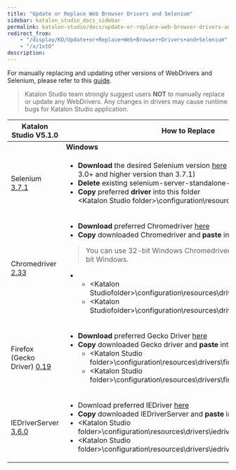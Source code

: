 ```yaml
---
title: "Update or Replace Web Browser Drivers and Selenium" 
sidebar: katalon_studio_docs_sidebar
permalink: katalon-studio/docs/update-or-replace-web-browser-drivers-and-selenium.html 
redirect_from:
    - "/display/KD/Update+or+Replace+Web+Browser+Drivers+and+Selenium"
    - "/x/1xtO"
description: 
---
```

For manually replacing and updating other versions of WebDrivers and Selenium, please refer to this [guide](/x/1xtO). 

> Katalon Studio team strongly suggest users **NOT** to manually replace or update any WebDrivers. Any changes in drivers may cause runtime bugs for Katalon Studio application.

<table><thead><tr><th>Katalon Studio V5.1.0</th><th>How to Replace&nbsp;</th></tr></thead><tbody><tr><td>&nbsp;</td><td><strong>Windows</strong></td><td><strong>MAC OSX</strong></td></tr><tr><td>Selenium <a class="external-link" href="https://raw.githubusercontent.com/SeleniumHQ/selenium/master/java/CHANGELOG" rel="nofollow">3.7.1</a></td><td><ul><li><strong>Download </strong>the desired Selenium version <a class="external-link" href="http://selenium-release.storage.googleapis.com/index.html" rel="nofollow">here</a> (Select <strong>only</strong> Selenium 3.0+ and higher version than 3.7.1)</li><li><strong>Delete</strong> existing selenium-server-standalone-3.x.jar<br></li><li><strong>Copy</strong> preferred <strong>driver</strong> into this folder<br>&lt;Katalon Studio folder&gt;\configuration\resources\lib</li></ul></td><td><p>&nbsp;</p><ul><li>&nbsp;/Applications/Katalon Studio.app/Contents/Eclipse/configuration/resources/lib</li></ul></td></tr><tr><td>Chromedriver <a class="external-link" href="https://chromedriver.storage.googleapis.com/2.33/notes.txt" rel="nofollow">2.33</a></td><td><ul><li><strong>Download </strong>preferred Chromedriver <a class="external-link" href="https://sites.google.com/a/chromium.org/chromedriver/downloads" rel="nofollow">here</a></li><li><strong>Copy</strong> downloaded Chromedriver and <strong>paste</strong> into Katalon Studio folder</li></ul><blockquote class="important"><p>You can use 32-bit Windows Chromedriver for both 32-bit and 64-bit Windows.</p></blockquote><ul><li><ul><li>&lt;Katalon Studiofolder&gt;\configuration\resources\drivers\chromedriver_win32</li><li>&lt;Katalon Studiofolder&gt;\configuration\resources\drivers\chromedriver_win64</li></ul></li></ul></td><td><p>&nbsp;</p><ul><li>/Applications/Katalon Studio.app/Contents/Eclipse/configuration/resources/drivers/chromedriver_mac</li></ul></td></tr><tr><td>Firefox (Gecko Driver) <a class="external-link" href="https://github.com/mozilla/geckodriver/releases/tag/v0.19.0" rel="nofollow">0.19</a></td><td><ul><li><strong>Download </strong>preferred Gecko Driver <a class="external-link" href="https://github.com/mozilla/geckodriver/releases" rel="nofollow">here</a><strong><br></strong></li><li><strong>Copy</strong> downloaded Gecko driver and <strong>paste</strong> into Katalon Studio folder<ul><li>&lt;Katalon Studio folder&gt;\configuration\resources\drivers\firefox_win32</li><li>&lt;Katalon Studio folder&gt;\configuration\resources\drivers\firefox_win64</li></ul></li></ul></td><td><p>&nbsp;</p><ul><li>/Applications/Katalon Studio.app/Contents/Eclipse/configuration/resources/drivers/firefox_mac</li></ul></td></tr><tr><td>IEDriverServer <a class="external-link" href="https://raw.githubusercontent.com/SeleniumHQ/selenium/master/cpp/iedriverserver/CHANGELOG" rel="nofollow">3.6.0</a></td><td><ul><li>Download preferred IEDriver <a class="external-link" href="http://selenium-release.storage.googleapis.com/index.html" rel="nofollow">here</a></li><li><strong>Copy</strong> downloaded IEDriverServer and <strong>paste</strong> into Katalon Studio folder</li><li>&lt;Katalon Studio folder&gt;\configuration\resources\drivers\iedriver_win32</li><li>&lt;Katalon Studio folder&gt;\configuration\resources\drivers\iedriver_win64</li></ul></td><td>&nbsp;</td></tr></tbody></table>